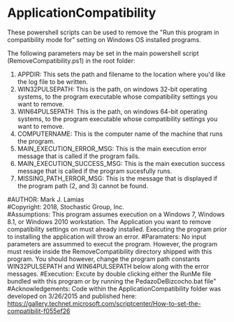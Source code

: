 # ApplicationCompatibility
These powershell scripts can be used to remove the "Run this program in compatibility mode for" setting on Windows OS installed programs. 

The following parameters may be set in the main powershell script (RemoveCompatibility.ps1) in the root folder:

1.  APPDIR:  This sets the path and filename to the location where you'd like the log file to be written.
2.  WIN32PULSEPATH:  This is the path, on windows 32-bit operating systems, to the program executable whose compatibility settings you want to remove.
3.  WIN64PULSEPATH:  This is the path, on windows 64-bit operating systems, to the program executable whose compatibility settings you want to remove.
4.  COMPUTERNAME: This is the computer name of the machine that runs the program.
5.  MAIN_EXECUTION_ERROR_MSG:  This is the main execution error message that is called if the program fails.
6.  MAIN_EXECUTION_SUCCESS_MSG:  This is the main execution success message that is called if the program sucesfully runs.
7.  MISSING_PATH_ERROR_MSG:  This is the message that is displayed if the program path (2, and 3) cannot be found.

#AUTHOR:  	Mark J. Lamias  
#Copyright:  	2018, Stochastic Group, Inc.  
#Assumptions:	This program assumes execution on a Windows 7, Windows 8.1, or Windows 2010 workstation.  The Application you want to remove compatibility settings on must already installed.  Executing the program prior to installing the application will throw an error.
#Paramaters:	No input parameters are assummed to execut the program.  However, the program must reside inside the RemoveCompatibility directory shipped with this program.  You should however, change the program path constants WIN32PULSEPATH and WIN64PULSEPATH below along with the error messages.
#Execution:	    Excute by double clicking either the RunMe file bundled with this program or by running the PedazoDeBizcocho.bat file"
#Acknowledgements:  Code within the ApplicationCompatibility folder was developed on 3/26/2015 and published here: https://gallery.technet.microsoft.com/scriptcenter/How-to-set-the-compatibilit-f055ef26
